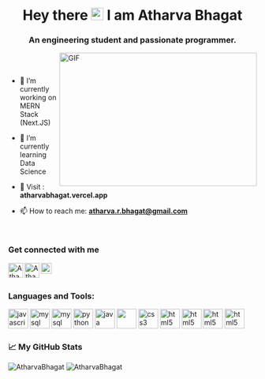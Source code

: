 <h1 align="center">Hey there <img src="https://media.giphy.com/media/hvRJCLFzcasrR4ia7z/giphy.gif" width="25px"> I am Atharva Bhagat</h1>
<h3 align="center">An engineering student and passionate programmer.</h3>
<img align="right" alt="GIF" src="https://github.com/abhisheknaiidu/abhisheknaiidu/blob/master/code.gif?raw=true" width="400" height="270" /> 

<br/><br/>

- 🔭 I’m currently working on MERN Stack (Next.JS)
 
- 🌱 I’m currently learning Data Science

- 💬 Visit : **atharvabhagat.vercel.app**

- 📫 How to reach me: **atharva.r.bhagat@gmail.com**
<br/>
<h3>Get connected with me</h3>

<a href="https://instagram.com/ath.ar.va" target="blank">
  <img align="left" alt="Atharva's Instagram" width="30px" src="insta.png" />
</a>
<a href="https://twitter.com/AtharvaRBhagat" target="blank">
  <img align="left" alt="Atharva Raj Bhagat | Twitter" width="30px" src="tweet.png" />
</a>
<a href="https://www.linkedin.com/in/atharva-bhagat-2108/" target="blank">
  <img align="left" alt="Atharva's LinkedIN" width="22px" src="https://raw.githubusercontent.com/peterthehan/peterthehan/master/assets/linkedin.svg" />
</a>
<br />
<br/>
<h3>Languages and Tools:  </h3>
<p>
<img src="javascript.png" alt="javascript" width="40" height="40"/>  
 <img src="react.png" alt="mysql" width="40" height="40"/>
<img src="mysql.png" alt="mysql" width="40" height="40"/>  
<img src="python.png" alt="python" width="40" height="40"/> 
<img src="java.png" alt="java" width="40" height="40"/> 
<img src="c++.png" width="40" height="40"/> 
<img src="css.png" alt="css3" width="40" height="40"/> 
<img src="html.png" alt="html5" width="40" height="40"/>
 <img src="django.png" alt="html5" width="40" height="40"/>
 <img src="vsc.png" alt="html5" width="40" height="40"/>
 <img src="git.png" alt="html5" width="40" height="40"/>
</p>



<h3>📈 My GitHub Stats</h3>
<p>
<img src="https://github-readme-stats.vercel.app/api/top-langs?username=AtharvaBhagat&show_icons=true&theme=dark&locale=en&layout=compact" alt="AtharvaBhagat"/>
<img src="https://github-readme-stats.vercel.app/api?username=AtharvaBhagat&show_icons=true&theme=dark&locale=en" alt="AtharvaBhagat" />
 </p>
  

